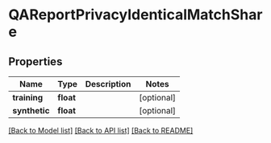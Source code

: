 # QAReportPrivacyIdenticalMatchShare

## Properties
Name | Type | Description | Notes
------------ | ------------- | ------------- | -------------
**training** | **float** |  | [optional] 
**synthetic** | **float** |  | [optional] 

[[Back to Model list]](../README.md#documentation-for-models) [[Back to API list]](../README.md#documentation-for-api-endpoints) [[Back to README]](../README.md)


